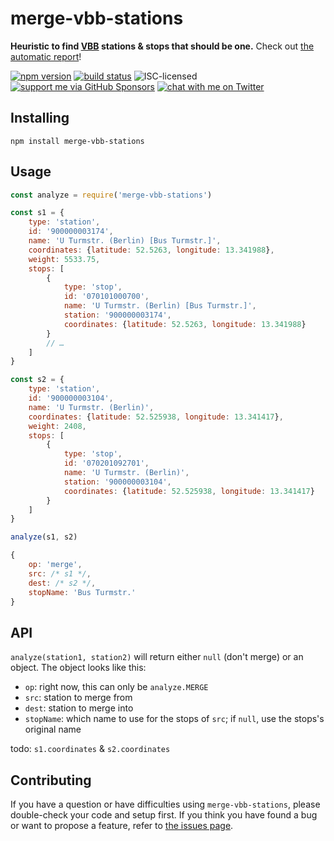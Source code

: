 # merge-vbb-stations

**Heuristic to find [VBB](https://en.wikipedia.org/wiki/Verkehrsverbund_Berlin-Brandenburg) stations & stops that should be one.** Check out [the automatic report](https://derhuerst.github.io/merge-vbb-stations/)!

[![npm version](https://img.shields.io/npm/v/merge-vbb-stations.svg)](https://www.npmjs.com/package/merge-vbb-stations)
[![build status](https://img.shields.io/travis/derhuerst/merge-vbb-stations.svg)](https://travis-ci.org/derhuerst/merge-vbb-stations)
![ISC-licensed](https://img.shields.io/github/license/derhuerst/merge-vbb-stations.svg)
[![support me via GitHub Sponsors](https://img.shields.io/badge/support%20me-donate-fa7664.svg)](https://github.com/sponsors/derhuerst)
[![chat with me on Twitter](https://img.shields.io/badge/chat%20with%20me-on%20Twitter-1da1f2.svg)](https://twitter.com/derhuerst)


## Installing

```shell
npm install merge-vbb-stations
```


## Usage

```js
const analyze = require('merge-vbb-stations')

const s1 = {
	type: 'station',
	id: '900000003174',
	name: 'U Turmstr. (Berlin) [Bus Turmstr.]',
	coordinates: {latitude: 52.5263, longitude: 13.341988},
	weight: 5533.75,
	stops: [
		{
			type: 'stop',
			id: '070101000700',
			name: 'U Turmstr. (Berlin) [Bus Turmstr.]',
			station: '900000003174',
			coordinates: {latitude: 52.5263, longitude: 13.341988}
		}
		// …
	]
}

const s2 = {
	type: 'station',
	id: '900000003104',
	name: 'U Turmstr. (Berlin)',
	coordinates: {latitude: 52.525938, longitude: 13.341417},
	weight: 2408,
	stops: [
		{
			type: 'stop',
			id: '070201092701',
			name: 'U Turmstr. (Berlin)',
			station: '900000003104',
			coordinates: {latitude: 52.525938, longitude: 13.341417}
		}
	]
}

analyze(s1, s2)
```

```js
{
	op: 'merge',
	src: /* s1 */,
	dest: /* s2 */,
	stopName: 'Bus Turmstr.'
}
```

## API

`analyze(station1, station2)` will return either `null` (don't merge) or an object. The object looks like this:

- `op`: right now, this can only be `analyze.MERGE`
- `src`: station to merge from
- `dest`: station to merge into
- `stopName`: which name to use for the stops of `src`; if `null`, use the stops's original name

todo: `s1.coordinates` & `s2.coordinates`


## Contributing

If you have a question or have difficulties using `merge-vbb-stations`, please double-check your code and setup first. If you think you have found a bug or want to propose a feature, refer to [the issues page](https://github.com/derhuerst/merge-vbb-stations/issues).
